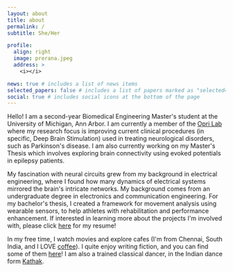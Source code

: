 ```yaml
---
layout: about
title: about
permalink: /
subtitle: She/Her

profile:
  align: right
  image: prerana.jpeg
  address: >
    <i></i>

news: true # includes a list of news items
selected_papers: false # includes a list of papers marked as "selected={true}"
social: true # includes social icons at the bottom of the page
---
```


Hello! I am a second-year Biomedical Engineering Master's student at the University of Michigan, Ann Arbor. I am currently a member of the <a href = "https://oprilab.bme.umich.edu/">Opri Lab</a> where my research focus is improving current clinical procedures (in specific, Deep Brain Stimulation) used in treating neurological disorders, such as Parkinson's disease. I am also currently working on my Master's Thesis which involves exploring brain connectivity using evoked potentials in epilepsy patients.

My fascination with neural circuits grew from my background in electrical engineering, where I found how many dynamics of electrical systems mirrored the brain's intricate networks. My background comes from an undergraduate degree in electronics and communication engineering. For my bachelor's thesis, I created a framework for movement analysis using wearable sensors, to help athletes with rehabilitation and performance enhancement. If interested in learning more about the projects I'm involved with, please click [here](prerana-sl.github.io/cv) for my resume! 

In my free time, I watch movies and explore cafes (I'm from Chennai, South India, and I LOVE [coffee](https://en.wikipedia.org/wiki/Indian_filter_coffee)). I quite enjoy writing fiction, and you can find some of them [here](prerana-sl.github.io/misc)! I am also a trained classical dancer, in the Indian dance form [Kathak](https://en.wikipedia.org/wiki/Kathak#:~:text=Kathak%20(Devanagari%3A%20%E0%A4%95%E0%A4%A5%E0%A4%95)%20is,through%20dance%2C%20songs%20and%20music.). 








